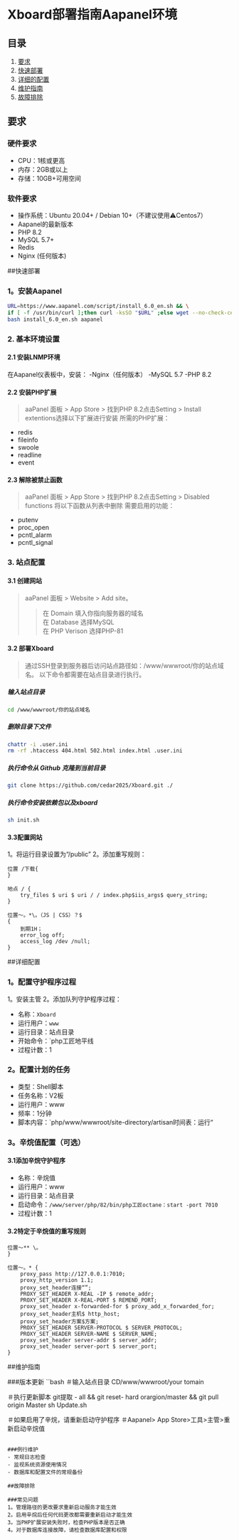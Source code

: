 # Xboard部署指南Aapanel环境

## 目录
1. [要求](#要求)
2. [快速部署](#快速部署)
3. [详细的配置](#详细的配置)
4. [维护指南](#维护指南)
5. [故障排除](#故障排除)

## 要求

### 硬件要求
- CPU：1核或更高
- 内存：2GB或以上
- 存储：10GB+可用空间

### 软件要求
- 操作系统：Ubuntu 20.04+ / Debian 10+（不建议使用⚠️Centos7）
- Aapanel的最新版本
- PHP 8.2
- MySQL 5.7+
- Redis
- Nginx (任何版本)

##快速部署

### 1。安装Aapanel
```bash
URL=https://www.aapanel.com/script/install_6.0_en.sh && \
if [ -f /usr/bin/curl ];then curl -ksSO "$URL" ;else wget --no-check-certificate -O install_6.0_en.sh "$URL";fi && \
bash install_6.0_en.sh aapanel
```

### 2. 基本环境设置

#### 2.1 安装LNMP环境
在Aapanel仪表板中，安装：
-Nginx（任何版本）
-MySQL 5.7
-PHP 8.2

#### 2.2 安装PHP扩展
> aaPanel 面板 > App Store > 找到PHP 8.2点击Setting > Install extentions选择以下扩展进行安装
所需的PHP扩展：
- redis
- fileinfo
- swoole
- readline
- event

#### 2.3 解除被禁止函数
> aaPanel 面板 > App Store > 找到PHP 8.2点击Setting > Disabled functions 将以下函数从列表中删除
需要启用的功能：
- putenv
- proc_open
- pcntl_alarm
- pcntl_signal

### 3. 站点配置

#### 3.1 创建网站
>aaPanel 面板 > Website > Add site。  
>>在 Domain 填入你指向服务器的域名  
>>在 Database 选择MySQL  
>>在 PHP Verison 选择PHP-81 

#### 3.2 部署Xboard
>通过SSH登录到服务器后访问站点路径如：/www/wwwroot/你的站点域名。
>以下命令都需要在站点目录进行执行。

##### 输入站点目录
```bash
cd /www/wwwroot/你的站点域名
```
##### 删除目录下文件
```bash
chattr -i .user.ini
rm -rf .htaccess 404.html 502.html index.html .user.ini
```
##### 执行命令从 Github 克隆到当前目录
```bash
git clone https://github.com/cedar2025/Xboard.git ./
```
##### 执行命令安装依赖包以及xboard
```bash
sh init.sh
```

#### 3.3配置网站
1。将运行目录设置为“/public”
2。添加重写规则：
````nginx
位置 /下载{
}

地点 / {  
    try_files $ uri $ uri / / index.php$iis_args$ query_string;  
}

位置〜。*\。（JS | CSS）？$
{
    到期1H；
    error_log off;
    access_log /dev /null;
}
````````

##详细配置

### 1。配置守护程序过程
1。安装主管
2。添加队列守护程序过程：
   - 名称：`Xboard`
   - 运行用户：`www`
   - 运行目录：站点目录
   - 开始命令：`php工匠地平线
   - 过程计数：1

### 2。配置计划的任务
- 类型：Shell脚本
- 任务名称：V2板
- 运行用户：www
- 频率：1分钟
- 脚本内容：`php/www/wwwroot/site-directory/artisan时间表：运行“

### 3。辛烷值配置（可选）
#### 3.1添加辛烷守护程序
- 名称：辛烷值
- 运行用户：www
- 运行目录：站点目录
- 启动命令：`/www/server/php/82/bin/php工匠octane：start -port 7010`
- 过程计数：1

#### 3.2特定于辛烷值的重写规则
````nginx
位置〜** \。
}

位置〜。* {
    proxy_pass http://127.0.0.1:7010;
    proxy_http_version 1.1;
    proxy_set_header连接“”;
    PROXY_SET_HEADER X-REAL -IP $ remote_addr;
    PROXY_SET_HEADER X-REAL-PORT $ REMEND_PORT;
    proxy_set_header x-forwarded-for $ proxy_add_x_forwarded_for;
    proxy_set_header主机$ http_host;
    proxy_set_header方案$方案;
    PROXY_SET_HEADER SERVER-PROTOCOL $ SERVER_PROTOCOL;
    PROXY_SET_HEADER SERVER-NAME $ SERVER_NAME;
    proxy_set_header server-addr $ server_addr;
    proxy_set_header server-port $ server_port;
}
````````

##维护指南

###版本更新
``bash
＃输入站点目录
CD/www/wwwroot/your tomain

＃执行更新脚本
git提取 -  all && git reset- hard orargion/master && git pull origin Master
sh Update.sh

＃如果启用了辛烷，请重新启动守护程序
＃Aapanel> App Store>工具>主管>重新启动辛烷值
````````

###例行维护
- 常规日志检查
- 监视系统资源使用情况
- 数据库和配置文件的常规备份

##故障排除

###常见问题
1。管理路径的更改要求重新启动服务才能生效
2。启用辛烷后任何代码更改都需要重新启动才能生效
3。当PHP扩展安装失败时，检查PHP版本是否正确
4。对于数据库连接故障，请检查数据库配置和权限
